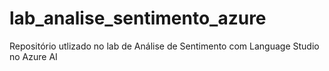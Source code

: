 # lab_analise_sentimento_azure
Repositório utlizado no lab de Análise de Sentimento com Language Studio no Azure AI
